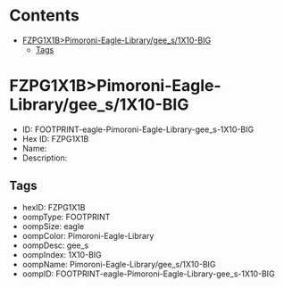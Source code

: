 



Contents
========

* [FZPG1X1B>Pimoroni-Eagle-Library/gee_s/1X10-BIG](#fzpg1x1bpimoroni-eagle-librarygee_s1x10-big)
	* [Tags](#tags)

# FZPG1X1B>Pimoroni-Eagle-Library/gee_s/1X10-BIG

- ID: FOOTPRINT-eagle-Pimoroni-Eagle-Library-gee_s-1X10-BIG
- Hex ID: FZPG1X1B
- Name: 
- Description: 

## Tags

- hexID: FZPG1X1B
- oompType: FOOTPRINT
- oompSize: eagle
- oompColor: Pimoroni-Eagle-Library
- oompDesc: gee_s
- oompIndex: 1X10-BIG
- oompName: Pimoroni-Eagle-Library/gee_s/1X10-BIG
- oompID: FOOTPRINT-eagle-Pimoroni-Eagle-Library-gee_s-1X10-BIG
